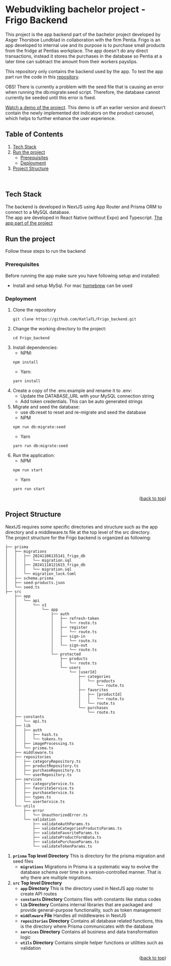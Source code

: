 
# Webudvikling bachelor project - Frigo Backend
This project is the app backend part of the bachelor project developed by Asger Thorsboe Lundblad in collaboration with the firm Pentia.
Frigo is an app developed to internal use and its purpose is to purchase small products from the fridge at Pentias workplace.
The app doesn't do any direct transactions, instead it stores the purchases in the database so Pentia at a later time can subtract the amount from their workers payslips.

This repository only contains the backend used by the app. To test the app part run the code in this [repository](https://github.com/KatlaTL/Frigo_app).

OBS! There is currently a problem with the seed file that is causing an error when running the db:migrate:seed script. Therefore, the database cannot currently be seeded until this error is fixed.

[Watch a demo of the project](https://drive.google.com/file/d/1IELgdZdAuCzZsr1nAUKOCfkiGJUkC4qG/view?usp=sharing). This demo is off an earlier version and doesn't contain the newly implemented dot indicators on the product carousel, which helps to further enhance the user experience.

## Table of Contents

<ol>
    <li>
        <a href="#tech-stack">Tech Stack</a>
    </li>
    <li>
        <a href="#run-the-project">Run the project</a>
        <ul>
            <li><a href="#prerequisites">Prerequisites</a></li>
            <li><a href="#deployment">Deployment</a></li>
        </ul>
    </li>
    <li><a href="#project-structure">Project Structure</a></li>
</ol>
<br />


## Tech Stack
The backend is developed in NextJS using App Router and Prisma ORM to connect to a MySQL database. \
The app are developed in React Native (without Expo) and Typescript. [The app part of the project](https://github.com/KatlaTL/Frigo_app)

## Run the project
Follow these steps to run the backend

### Prerequisites
Before running the app make sure you have following setup and installed:
- Install and setup MySql. For mac [homebrew](https://formulae.brew.sh/formula/mysql) can be used

### Deployment
1. Clone the repository
    ```
    git clone https://github.com/KatlaTL/Frigo_backend.git
    ```
2. Change the working directory to the project:
    ```
    cd Frigo_backend
    ```
3. Install dependencies:
    * NPM:
    ```
    npm install
    ```
    * Yarn:
    ```
    yarn install
    ```
4. Create a copy of the .env.example and rename it to .env:
   - Update the DATABASE_URL with your MySQL connection string
   - Add token credentials. This can be auto generated strings
5. Migrate and seed the database:
   - use db:reset to reset and re-migrate and seed the database
    * NPM
    ```
    npm run db:migrate:seed
    ```
    * Yarn
    ```
    yarn run db:migrate:seed
    ````
7. Run the application:
    * NPM
    ```
    npm run start
    ```
    * Yarn
    ```
    yarn run start
    ````

<p align="right">(<a href="#Webudvikling-bachelor-project---Frigo-backend">back to top</a>)</p>

## Project Structure
NextJS requires some specific directories and structure such as the app directory and a middleware.ts file at the top level of the src directory. \
The project structure for the Frigo backend is organized as following:
```
├── prisma
│   ├── migrations
│   │   ├── 20241106135141_frigo_db
│   │   │   └── migration.sql
│   │   ├── 20241118121615_frigo_db
│   │   │   └── migration.sql
│   │   └── migration_lock.toml
│   ├── schema.prisma
│   ├── seed-products.json
│   └── seed.ts
├── src
    ├── app
    │   └── api
    │       └── v1
    │           └── app
    │               ├── auth
    │               │   ├── refresh-token
    │               │   │   └── route.ts
    │               │   ├── register
    │               │   │   └── route.ts
    │               │   ├── sign-in
    │               │   │   └── route.ts
    │               │   └── sign-out
    │               │       └── route.ts
    │               └── protected
    │                   ├── products
    │                   │   └── route.ts
    │                   └── users
    │                       └── [userId]
    │                           ├── categories
    │                           │   └── products
    │                           │       └── route.ts
    │                           ├── favorites
    │                           │   ├── [productId]
    │                           │   │   └── route.ts
    │                           │   └── route.ts
    │                           └── purchases
    │                               └── route.ts
    ├── constants
    │   └── api.ts
    ├── lib
    │   ├── auth
    │   │   ├── hash.ts
    │   │   └── tokens.ts
    │   ├── imageProcessing.ts
    │   └── prisma.ts
    ├── middleware.ts
    ├── repositories
    │   ├── categoryRepository.ts
    │   ├── productRepository.ts
    │   ├── purchaseRepository.ts
    │   └── userRepository.ts
    ├── services
    │   ├── categoryService.ts
    │   ├── favoriteService.ts
    │   ├── purchaseService.ts
    │   ├── types.ts
    │   └── userService.ts
    └── utils
        ├── error
        │   └── UnauthorizedError.ts
        └── validation
            ├── validateAuthParams.ts
            ├── validateCategoriesProductsParams.ts
            ├── validateFavoriteParams.ts
            ├── validateProductFormData.ts
            ├── validatePurchaseParams.ts
            └── validateTokenParams.ts
```

1. **`prisma` Top level Directory** This is directory for the prisma migration and seed files
    - **`migrations`** Migrations in Prisma is a systematic way to evolve the database schema over time in a version-controlled manner. That is why there are multiple migrations.
2. **`src` Top level Directory**
   - **`app` Directory** This is the directory used in NextJS app router to create API routes
   - **`constants` Directory** Contains files with constants like status codes
   - **`lib` Directory** Contains internal libraries that are packaged and provide general-purpose functionality, such as token management
   - **`middleware` File** Handles all middlewares in NextJS
   - **`repositories` Directory** Contains all database related functions, this is the directory where Prisma communicates with the database
   - **`services` Directory** Contains all business and data transformation logic
   - **`utils` Directory** Contains simple helper functions or utilities such as validation

<p align="right">(<a href="#Webudvikling-bachelor-project---Frigo-backend">back to top</a>)</p>
